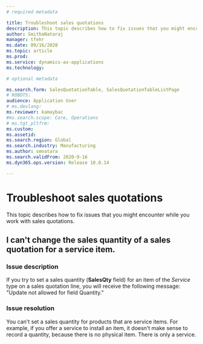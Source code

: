 ```yaml
---
# required metadata

title: Troubleshoot sales quotations
description: This topic describes how to fix issues that you might encounter while you work with sales quotations.
author: SmithaNataraj
manager: tfehr
ms.date: 09/16/2020
ms.topic: article
ms.prod: 
ms.service: dynamics-ax-applications
ms.technology: 

# optional metadata

ms.search.form: SalesQuotationTable, SalesQuotationTableListPage
# ROBOTS: 
audience: Application User
# ms.devlang: 
ms.reviewer: kamaybac
#ms.search.scope: Core, Operations
# ms.tgt_pltfrm: 
ms.custom: 
ms.assetid: 
ms.search.region: Global
ms.search.industry: Manufacturing
ms.author: smnatara
ms.search.validFrom: 2020-9-16
ms.dyn365.ops.version: Release 10.0.14

---
```

# Troubleshoot sales quotations

This topic describes how to fix issues that you might encounter while you work with sales quotations.

## I can't change the sales quantity of a sales quotation for a service item.

### Issue description

If you try to set a sales quantity (**SalesQty** field) for an item of the *Service* type on a sales quotation line, you will receive the following message: "Update not allowed for field Quantity."

### Issue resolution

You can't set a sales quantity for products that are service items. For example, if you offer a service to install an item, it doesn't make sense to record a quantity, because there is no physical item. There is only a service.

